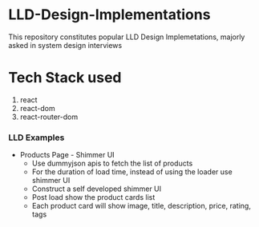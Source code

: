 # LLD-Design-Implementations
This repository constitutes popular LLD Design Implemetations, majorly asked in system design interviews

# Tech Stack used
1. react
2. react-dom
3. react-router-dom

### LLD Examples

- Products Page - Shimmer UI
  - Use dummyjson apis to fetch the list of products 
  - For the duration of load time, instead of using the loader use shimmer UI
  - Construct a self developed shimmer UI
  - Post load show the product cards list
  - Each product card will show image, title, description, price, rating, tags

